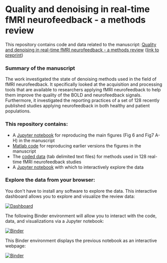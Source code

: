 # Quality and denoising in real-time fMRI neurofeedback - a methods review

This repository contains code and data related to the manuscript: [Quality and denoising in real-time fMRI neurofeedback - a methods review](https://onlinelibrary.wiley.com/doi/full/10.1002/hbm.25010) ([link to preprint](https://osf.io/xubhq))

### Summary of the manuscript
The work investigated the state of denoising methods used in the field of fMRI neurofeedback. It specifically looked at the acquisition and processing tools that are available to researchers applying fMRI neurofeedback to help them improve the quality of the BOLD and neurofeedback signals. Furthermore, it investigated the reporting practices of a set of 128 recently published studies applying neurofeedback in both healthy and patient populations.

### This repository contains:
- A [Jupyter notebook](/reproduce_figures.ipynb) for reproducing the main figures (Fig 6 and Fig7 A-H) in the manuscript
- [Matlab code](/matlab/main_script.m) for reproducing earlier versions the figures in the manuscript
- The [coded data](/data/) (tab delimited text files) for methods used in 128 real-time fMRI neurofeedback studies
- A [Jupyter notebook](/explore_rtfmri_methods.ipynb) with which to interactively explore the data

### Explore the data from your browser:

You don't have to install any software to explore the data. This interactive dashboard allows you to explore and visualize the review data:

[![Dashboard](https://img.shields.io/badge/Dash-board-brightgreen)](https://rtfmri-methods.herokuapp.com/)

The following Binder environment will allow you to interact with the code, data, and visualizations via a Jupyter notebook:

[![Binder](https://mybinder.org/badge_logo.svg)](https://mybinder.org/v2/gh/jsheunis/quality-and-denoising-in-rtfmri-nf/master)

This Binder environment displays the previous notebook as an interactive webpage:

[![Binder](https://mybinder.org/badge_logo.svg)](https://mybinder.org/v2/gh/jsheunis/quality-and-denoising-in-rtfmri-nf/master?urlpath=%2Fvoila%2Frender%2Fexplore_rtfmri_methods_web.ipynb)
